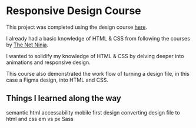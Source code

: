 # Responsive Design Course

This project was completed using the design course [here](https://www.youtube.com/watch?v=gXLjWRteuWI&t=1057s).

I already had a basic knowledge of HTML & CSS from following the courses by [The Net Ninja](https://netninja.dev/).

I wanted to solidify my knowledge of HTML & CSS by delving deeper into animations and responsive design.

This course also demonstrated the work flow of turning a design file, in this case a Figma design, into HTML and CSS.

## Things I learned along the way

semantic html
accessability
mobile first design
converting design file to html and css
em vs px
Sass